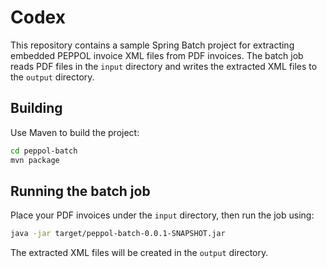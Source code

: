 # Codex

This repository contains a sample Spring Batch project for extracting embedded PEPPOL invoice XML files from PDF invoices. The batch job reads PDF files in the `input` directory and writes the extracted XML files to the `output` directory.

## Building

Use Maven to build the project:

```bash
cd peppol-batch
mvn package
```

## Running the batch job

Place your PDF invoices under the `input` directory, then run the job using:

```bash
java -jar target/peppol-batch-0.0.1-SNAPSHOT.jar
```

The extracted XML files will be created in the `output` directory.
